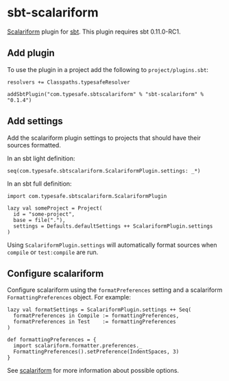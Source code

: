 sbt-scalariform
===============

[Scalariform][scalariform] plugin for [sbt]. This plugin requires sbt 0.11.0-RC1.

[sbt]: https://github.com/harrah/xsbt
[scalariform]: https://github.com/mdr/scalariform


Add plugin
----------

To use the plugin in a project add the following to `project/plugins.sbt`:

    resolvers += Classpaths.typesafeResolver

    addSbtPlugin("com.typesafe.sbtscalariform" % "sbt-scalariform" % "0.1.4")


Add settings
------------

Add the scalariform plugin settings to projects that should have their sources
formatted.

In an sbt light definition:

    seq(com.typesafe.sbtscalariform.ScalariformPlugin.settings: _*)

In an sbt full definition:

    import com.typesafe.sbtscalariform.ScalariformPlugin

    lazy val someProject = Project(
      id = "some-project",
      base = file("."),
      settings = Defaults.defaultSettings ++ ScalariformPlugin.settings
    )

Using `ScalariformPlugin.settings` will automatically format sources when
`compile` or `test:compile` are run.


Configure scalariform
---------------------

Configure scalariform using the `formatPreferences` setting and a scalariform
`FormattingPreferences` object. For example:

    lazy val formatSettings = ScalariformPlugin.settings ++ Seq(
      formatPreferences in Compile := formattingPreferences,
      formatPreferences in Test    := formattingPreferences
    )

    def formattingPreferences = {
      import scalariform.formatter.preferences._
      FormattingPreferences().setPreference(IndentSpaces, 3)
    }

See [scalariform] for more information about possible options.
